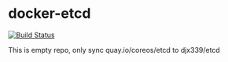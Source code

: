 # docker-etcd
[![Build Status](https://travis-ci.org/djx339/docker-etcd.svg?branch=master)](https://travis-ci.org/djx339/docker-etcd)

This is empty repo, only sync quay.io/coreos/etcd to djx339/etcd 
